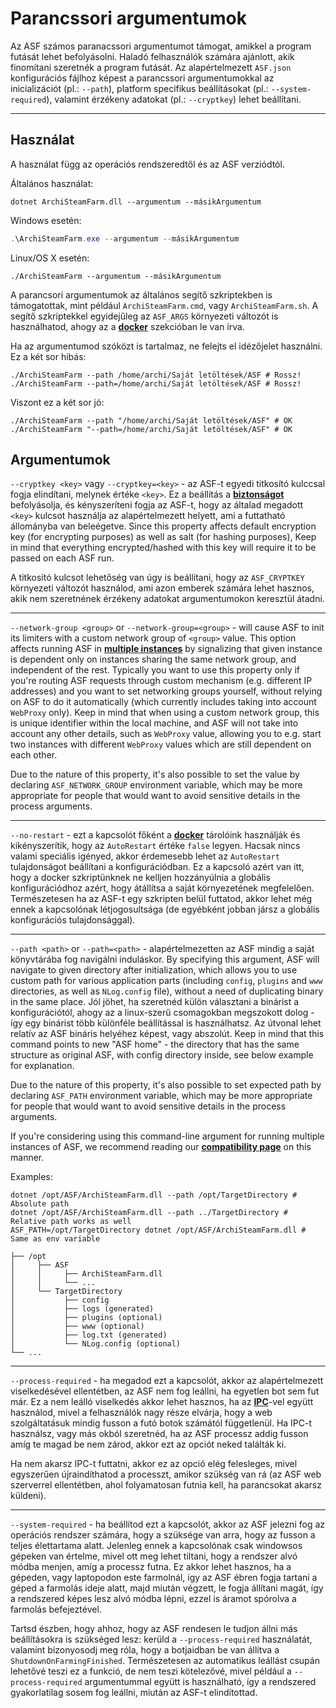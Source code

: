 # Parancssori argumentumok

Az ASF számos paranacssori argumentumot támogat, amikkel a program futását lehet befolyásolni. Haladó felhasználók számára ajánlott, akik finomítani szeretnék a program futását. Az alapértelmezett `ASF.json` konfigurációs fájlhoz képest a parancssori argumentumokkal az inicializációt (pl.: `--path`), platform specifikus beállításokat (pl.: `--system-required`), valamint érzékeny adatokat (pl.: `--cryptkey`) lehet beállítani.

* * *

## Használat

A használat függ az operációs rendszeredtől és az ASF verziódtól.

Általános használat:

```shell
dotnet ArchiSteamFarm.dll --argumentum --másikArgumentum
```

Windows esetén:

```powershell
.\ArchiSteamFarm.exe --argumentum --másikArgumentum
```

Linux/OS X esetén:

```shell
./ArchiSteamFarm --argumentum --másikArgumentum
```

A parancsori argumentumok az általános segítő szkriptekben is támogatottak, mint például `ArchiSteamFarm.cmd`, vagy `ArchiSteamFarm.sh`. A segítő szkriptekkel egyidejűleg az `ASF_ARGS` környezeti változót is használhatod, ahogy az a **[docker](https://github.com/JustArchiNET/ArchiSteamFarm/wiki/Docker#command-line-arguments)** szekcióban le van írva.

Ha az argumentumod szóközt is tartalmaz, ne felejts el idézőjelet használni. Ez a két sor hibás:

```shell
./ArchiSteamFarm --path /home/archi/Saját letöltések/ASF # Rossz!
./ArchiSteamFarm --path=/home/archi/Saját letöltések/ASF # Rossz!
```

Viszont ez a két sor jó:

```shell
./ArchiSteamFarm --path "/home/archi/Saját letöltések/ASF" # OK 
./ArchiSteamFarm "--path=/home/archi/Saját letöltések/ASF" # OK
```

## Argumentumok

`--cryptkey <key>` vagy `--cryptkey=<key>` - az ASF-t egyedi titkosító kulccsal fogja elindítani, melynek értéke `<key>`. Ez a beállítás a **[biztonságot](https://github.com/JustArchiNET/ArchiSteamFarm/wiki/Security)** befolyásolja, és kényszeríteni fogja az ASF-t, hogy az általad megadott `<key>` kulcsot használja az alapértelmezett helyett, ami a futtatható állományba van beleégetve. Since this property affects default encryption key (for encrypting purposes) as well as salt (for hashing purposes), Keep in mind that everything encrypted/hashed with this key will require it to be passed on each ASF run.

A titkosító kulcsot lehetőség van úgy is beállítani, hogy az `ASF_CRYPTKEY` környezeti változót használod, ami azon emberek számára lehet hasznos, akik nem szeretnének érzékeny adatokat argumentumokon keresztül átadni.

* * *

`--network-group <group>` or `--network-group=<group>` - will cause ASF to init its limiters with a custom network group of `<group>` value. This option affects running ASF in **[multiple instances](https://github.com/JustArchiNET/ArchiSteamFarm/wiki/Compatibility#multiple-instances)** by signalizing that given instance is dependent only on instances sharing the same network group, and independent of the rest. Typically you want to use this property only if you're routing ASF requests through custom mechanism (e.g. different IP addresses) and you want to set networking groups yourself, without relying on ASF to do it automatically (which currently includes taking into account `WebProxy` only). Keep in mind that when using a custom network group, this is unique identifier within the local machine, and ASF will not take into account any other details, such as `WebProxy` value, allowing you to e.g. start two instances with different `WebProxy` values which are still dependent on each other.

Due to the nature of this property, it's also possible to set the value by declaring `ASF_NETWORK_GROUP` environment variable, which may be more appropriate for people that would want to avoid sensitive details in the process arguments.

* * *

`--no-restart` - ezt a kapcsolót főként a **[docker](https://github.com/JustArchiNET/ArchiSteamFarm/wiki/Docker)** tárolóink használják és kikényszerítik, hogy az `AutoRestart` értéke `false` legyen. Hacsak nincs valami speciális igényed, akkor érdemesebb lehet az `AutoRestart` tulajdonságot beállítani a konfigurációdban. Ez a kapcsoló azért van itt, hogy a docker szkriptünknek ne kelljen hozzányúlnia a globális konfigurációdhoz azért, hogy átállítsa a saját környezetének megfelelően. Természetesen ha az ASF-t egy szkripten belül futtatod, akkor lehet még ennek a kapcsolónak létjogosultsága (de egyébként jobban jársz a globális konfigurációs tulajdonsággal).

* * *

`--path <path>` or `--path=<path>` - alapértelmezetten az ASF mindig a saját könyvtárába fog navigálni induláskor. By specifying this argument, ASF will navigate to given directory after initialization, which allows you to use custom path for various application parts (including `config`, `plugins` and `www` directories, as well as `NLog.config` file), without a need of duplicating binary in the same place. Jól jöhet, ha szeretnéd külön választani a binárist a konfigurációtól, ahogy az a linux-szerű csomagokban megszokott dolog - így egy binárist több különféle beállítással is használhatsz. Az útvonal lehet relatív az ASF bináris helyéhez képest, vagy abszolút. Keep in mind that this command points to new "ASF home" - the directory that has the same structure as original ASF, with config directory inside, see below example for explanation.

Due to the nature of this property, it's also possible to set expected path by declaring `ASF_PATH` environment variable, which may be more appropriate for people that would want to avoid sensitive details in the process arguments.

If you're considering using this command-line argument for running multiple instances of ASF, we recommend reading our **[compatibility page](https://github.com/JustArchiNET/ArchiSteamFarm/wiki/Compatibility#multiple-instances)** on this manner.

Examples:

```shell
dotnet /opt/ASF/ArchiSteamFarm.dll --path /opt/TargetDirectory # Absolute path
dotnet /opt/ASF/ArchiSteamFarm.dll --path ../TargetDirectory # Relative path works as well
ASF_PATH=/opt/TargetDirectory dotnet /opt/ASF/ArchiSteamFarm.dll # Same as env variable
```

```text
├── /opt
│     ├── ASF
│     │     ├── ArchiSteamFarm.dll
│     │     └── ...
│     └── TargetDirectory
│           ├── config
│           ├── logs (generated)
│           ├── plugins (optional)
│           ├── www (optional)
│           ├── log.txt (generated)
│           └── NLog.config (optional)
└── ...
```

* * *

`--process-required` - ha megadod ezt a kapcsolót, akkor az alapértelmezett viselkedésével ellentétben, az ASF nem fog leállni, ha egyetlen bot sem fut már. Ez a nem leálló viselkedés akkor lehet hasznos, ha az **[IPC](https://github.com/JustArchiNET/ArchiSteamFarm/wiki/IPC)**-vel együtt használod, mivel a felhasználók nagy része elvárja, hogy a web szolgáltatásuk mindig fusson a futó botok számától függetlenül. Ha IPC-t használsz, vagy más okból szeretnéd, ha az ASF processz addig fusson amíg te magad be nem zárod, akkor ezt az opciót neked találták ki.

Ha nem akarsz IPC-t futtatni, akkor ez az opció elég felesleges, mivel egyszerűen újraindíthatod a processzt, amikor szükség van rá (az ASF web szerverrel ellentétben, ahol folyamatosan futnia kell, ha parancsokat akarsz küldeni).

* * *

`--system-required` - ha beállítod ezt a kapcsolót, akkor az ASF jelezni fog az operációs rendszer számára, hogy a szüksége van arra, hogy az fusson a teljes élettartama alatt. Jelenleg ennek a kapcsolónak csak windowsos gépeken van értelme, mivel ott meg lehet tiltani, hogy a rendszer alvó módba menjen, amíg a processz futna. Ez akkor lehet hasznos, ha a gépeden, vagy laptopodon este farmolnál, így az ASF ébren fogja tartani a géped a farmolás ideje alatt, majd miután végzett, le fogja állítani magát, így a rendszered képes lesz alvó módba lépni, ezzel is áramot spórolva a farmolás befejeztével.

Tartsd észben, hogy ahhoz, hogy az ASF rendesen le tudjon állni más beállításokra is szükséged lesz: kerüld a `--process-required` használatát, valamint bizonyosodj meg róla, hogy a botjaidban be van állítva a `ShutdownOnFarmingFinished`. Természetesen az automatikus leállást csupán lehetővé teszi ez a funkció, de nem teszi kötelezővé, mivel például a `--process-required` argumentummal együtt is használható, így a rendszered gyakorlatilag sosem fog leállni, miután az ASF-t elindítottad.